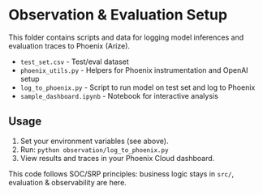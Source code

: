 # Observation & Evaluation Setup

This folder contains scripts and data for logging model inferences and evaluation traces to Phoenix (Arize).

- `test_set.csv` - Test/eval dataset
- `phoenix_utils.py` - Helpers for Phoenix instrumentation and OpenAI setup
- `log_to_phoenix.py` - Script to run model on test set and log to Phoenix
- `sample_dashboard.ipynb` - Notebook for interactive analysis

## Usage

1. Set your environment variables (see above).
2. Run: `python observation/log_to_phoenix.py`
3. View results and traces in your Phoenix Cloud dashboard.

This code follows SOC/SRP principles: business logic stays in `src/`, evaluation & observability are here.
